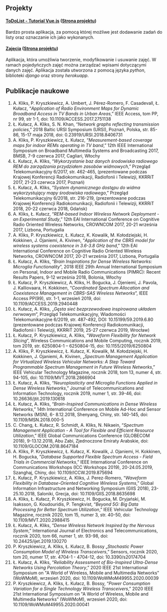 ## Projekty 
#### [ToDoList - Tutorial Vue.js](http://lukaszkulacz.github.io/Vue/) ([Strona projektu](http://github.com/LukaszKulacz/Vue))
Bardzo prosta aplikacja, za pomocą której możliwe jest dodawanie zadań do listy oraz oznaczanie ich jako wykonanych.
#### [Zajęcia](https://lk-aisd.herokuapp.com/) ([Strona projektu](http://github.com/LukaszKulacz/lk-aisd))
Aplikacja, która umożliwia tworzenie, modyfikowanie i usuwanie zajęć. W ramach pojedyńczych zajęć można zarządzać wpisami dotyczącymi danych zajęć. Aplikacja została utworzona z pomocą języka *python*, biblioteki *django* oraz strony *herokuapp*.

## Publikacje naukowe
1.	A. Kliks, P. Kryszkiewicz, A. Umbert, J. Pérez-Romero, F. Casadevall, Ł. Kułacz, “*Application of Radio Environment Maps for Dynamic Broadband Access in TV Bands in Urban Areas*,” IEEE Access, tom PP, nr 99, str 1-1, doi: 10.1109/ACCESS.2017.2751138
2.	Ł. Kułacz, A. Kliks, S. N. Khan, “*Network graphs reflecting transmission policies*,” 2018 Baltic URSI Symposium (URSI), Poznań, Polska, str. 85-86, 15-17 maja 2018, doi: 0.23919/URSI.2018.8406731
3.	A. Kliks, P. Kryszkiewicz, Ł. Kułacz, “*Measurement-based coverage maps for indoor REMs operating in TV band*,” 12th IEEE International Symposium on Broadband Multimedia Systems and Broadcasting 2017, BMSB, 7-9 czerwca 2017, Cagliari, Włochy
4.	Ł. Kułacz, A. Kliks, “*Wykorzystanie baz danych środowiska radiowego REM do zarządzania przydziałem zasobów widmowych*,” Przegląd Telekomunikacyjny 6/2017, str. 462-465, (prezentowane podczas Krajowej Konferencji Radiokomunikacji, Radiofonii i Telewizji, KKRRiT 2017, 21-23 czerwca 2017, Poznań)
5.	Ł. Kułacz, A. Kliks, “*System dynamicznego dostępu do widma wykorzystujący mapy środowiska radiowego*,” Przegląd Telekomunikacyjny 6/2018, str. 216-219, (prezentowane podczas Krajowej Konferencji Radiokomunikacji, Radiofonii i Telewizji, KKRRiT 2018, 20-22 czerwca 2018, Gdańsk)
6.	A. Kliks, Ł. Kułacz, “*REM-based Indoor Wireless Network Deployment - an Experimental Study*,” 12th EAI International Conference on Cognitive Radio Oriented Wireless Networks, CROWNCOM 2017, 20-21 września 2017, Lizbona, Portugalia
7.	A. Kliks, P. Kryszkiewicz, Ł. Kułacz, K. Kowalik, M. Kołodziejski, H. Kokkinen, J. Ojaniemi, A. Kivinen, “*Application of the CBRS model for wireless systems coexistence in 3.6-3.8 GHz band*,” 12th EAI International Conference on Cognitive Radio Oriented Wireless Networks, CROWNCOM 2017, 20-21 września 2017, Lizbona, Portugalia
8.	Ł. Kułacz, A. Kliks, “*Brain Inspirations for Dense Wireless Networks: Microglia Functionality*”, 2018 IEEE 29th Annual International Symposium on Personal, Indoor and Mobile Radio Communications (PIMRC): Recent Results Papers, 9-12 września 2018, Bolonia, Włochy
9.	Ł. Kułacz, P. Kryszkiewicz, A. Kliks, H. Bogucka, J. Ojeniemi, J. Pavola, J. Kalliovaara, H. Kokkinen, “*Coordinated Spectrum Allocation and Coexistence Management in CBRS-SAS Wireless Networks*”, IEEE Access PP(99), str. 1-1, wrzesień 2019, doi: 10.1109/ACCESS.2019.2940448
10.	Ł. Kułacz, A. Kliks, „*Gęsta sieć bezprzewodowa inspirowana układem nerwowym*”, Przegląd Telekomunikacyjny, Wiadomości Telekomunikacyjne 6/2019, str. 487-492, DOI: 10.15199/59.2019.6.80 (prezentowane podczas Krajowej Konferencji Radiokomunikacji, Radiofonii i Telewizji, KKRRiT 2019, 25-27 czerwca 2019, Wrocław)
11.	Ł. Kułacz, P. Kryszkiewicz, A. Kliks, “*Waveform Flexibility for Network Slicing*”, Wireless Communications and Mobile Computing, rocznik 2019, tom 2019, str. 6250804-1 – 6250804-15, doi: 10.1155/2019/6250804
12.	A. Kliks, P. Kryszkiewicz, Ł. Kułacz, K. Kowalik, M. Kołodziejski, H. Kokkinen, J. Ojaniemi, A. Kivinen, „*Spectrum Management Application for Virtualized Wireless Vehicular Networks: A Step Toward Programmable Spectrum Management in Future Wireless Networks*,” IEEE Vehicular Technology Magazine, rocznik 2018, tom 13, numer 4, str. 94-105, doi: 10.1109/MVT.2018.2866904
13.	Ł. Kułacz, A. Kliks, “*Neuroplasticity and Microglia Functions Applied in Dense Wireless Networks*,” Journal of Telecommunications and Information Technology, rocznik 2019, numer 1, str. 39-46, doi: 10.26636/jtit.2019.130618
14.	Ł. Kułacz, A. Kliks, “*Brain-Inspired Communications in Dense Wireless Networks*,” 14th International Conference on Mobile Ad-Hoc and Sensor Networks (MSN), 6- 8.12.2018, Shenyang, Chiny, str. 140-145, doi: 10.1109/MSN.2018.000-5
15.	C. Chang, Ł. Kułacz, R. Schmidt, A. Kliks, N. Nikaein, “*Spectrum Management Application - A Tool for Flexible and Efficient Resource Utilization*,” IEEE Global Communications Conference (GLOBECOM 2018), 9-13.12.2018, Abu Zabi, Zjednoczone Emiraty Arabskie, doi: 10.1109/GLOCOM.2018.8647184
16.	A. Kliks, P. Kryszkiewicz, Ł. Kułacz, K. Kowalik, J. Ojaniemi, H. Kokkinen, H. Bogucka, ”*Database Supported Flexible Spectrum Access - Field Trials in Commercial Networks*,” IEEE International Conference on Communications Workshops (ICC Workshops 2019), 20-24.05.2019, Szanghaj, Chiny, doi: 10.1109/ICCW.2019.875694
17.	Ł. Kułacz, P. Kryszkiewicz, A. Kliks, J. Perez-Romero, “*Waveform Flexibility in Database-Oriented Cognitive Wireless Systems*,” Global Information Infrastructure and Networking Symposium (GIIS 2018), 23-25.10.2018, Saloniki, Grecja, doi: 10.1109/GIIS.2018.8635698
18.	A. Kliks, Ł. Kułacz, P. Kryszkiewicz, H. Bogucka, M. Dryjański, M. Isaksson, G. Koudouridis, P. Tengkvist, “*Beyond 5G: Big Data Processing for Better Spectrum Utilization*,” IEEE Vehicular Technology Magazine, rocznik 2020, tom 15, numer 3, str. 40-50, doi: 10.1109/MVT.2020.2988415
19.	Ł. Kułacz, A. Kliks, “*Dense Wireless Network Inspired by the Nervous System*,” International Journal of Electronics and Telecommunications, rocznik 2020, tom 66, numer 1, str. 93-98, doi: 10.24425/ijet.2019.130270
20.	P. Kryszkiewicz, A. Kliks, Ł. Kułacz, B. Bossy „*Stochastic Power Consumption Model of Wireless Transceivers*,” Sensors, rocznik 2020, tom 20, numer 17, str. 4704-1 - 4704-12, doi: 10.3390/s20174704
21.	Ł. Kułacz, A. Kliks, “*Reliability Assessment of Bio-Inspired Ultra-Dense Networks Using Percolation Theory*,” 2020 IEEE 21st International Symposium on "A World of Wireless, Mobile and Multimedia Networks" (WoWMoM), wrzesień 2020, doi: 10.1109/WoWMoM49955.2020.00039
22.	P. Kryszkiewicz, A. Kliks, Ł. Kułacz, B. Bossy, “*Power Consumption Variation for a Single Technology Wireless Transceivers*,” 2020 IEEE 21st International Symposium on "A World of Wireless, Mobile and Multimedia Networks" (WoWMoM), wrzesień 2020, doi: 10.1109/WoWMoM49955.2020.00041

